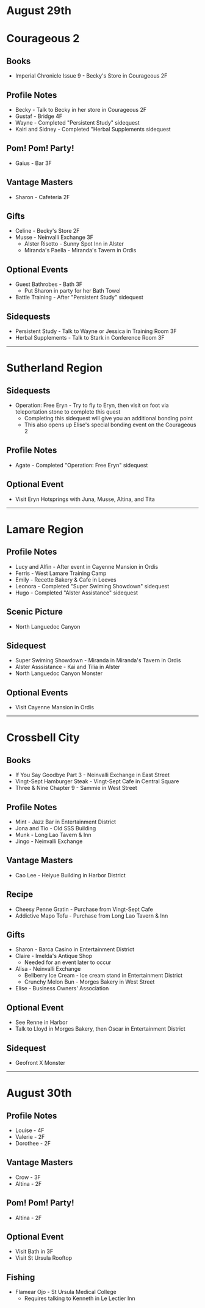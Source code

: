 # August 29th
# Courageous 2
## Books
- Imperial Chronicle Issue 9 - Becky's Store in Courageous 2F
## Profile Notes
- Becky - Talk to Becky in her store in Courageous 2F
- Gustaf - Bridge 4F
- Wayne - Completed "Persistent Study" sidequest
- Kairi and Sidney - Completed "Herbal Supplements sidequest
## Pom! Pom! Party!
- Gaius - Bar 3F
## Vantage Masters
- Sharon - Cafeteria 2F
## Gifts
- Celine - Becky's Store 2F
- Musse - Neinvalli Exchange 3F
  - Alster Risotto - Sunny Spot Inn in Alster
  - Miranda's Paella - Miranda's Tavern in Ordis
## Optional Events
- Guest Bathrobes - Bath 3F
  - Put Sharon in party for her Bath Towel
- Battle Training - After "Persistent Study" sidequest
## Sidequests
- Persistent Study - Talk to Wayne or Jessica in Training Room 3F
- Herbal Supplements - Talk to Stark in Conference Room 3F
----------------------------------------------------------------------------------
# Sutherland Region
## Sidequests
- Operation: Free Eryn - Try to fly to Eryn, then visit on foot via teleportation stone to complete this quest
  - Completing this sidequest will give you an additional bonding point
  - This also opens up Elise's special bonding event on the Courageous 2
## Profile Notes
- Agate - Completed "Operation: Free Eryn" sidequest
## Optional Event
- Visit Eryn Hotsprings with Juna, Musse, Altina, and Tita
----------------------------------------------------------------------------------
# Lamare Region
## Profile Notes
- Lucy and Alfin - After event in Cayenne Mansion in Ordis
- Ferris - West Lamare Training Camp
- Emily - Recette Bakery & Cafe in Leeves
- Leonora - Completed "Super Swiming Showdown" sidequest
- Hugo - Completed "Alster Assistance" sidequest
## Scenic Picture
- North Languedoc Canyon
## Sidequest
- Super Swiming Showdown - Miranda in Miranda's Tavern in Ordis
- Alster Asssistance - Kai and Tilia in Alster
- North Languedoc Canyon Monster
## Optional Events
- Visit Cayenne Mansion in Ordis
----------------------------------------------------------------------------------
# Crossbell City
## Books
- If You Say Goodbye Part 3 - Neinvalli Exchange in East Street
 - Vingt-Sept Hamburger Steak - Vingt-Sept Cafe in Central Square
- Three & Nine Chapter 9 - Sammie in West Street
## Profile Notes
- Mint - Jazz Bar in Entertainment District
- Jona and Tio - Old SSS Building
- Munk - Long Lao Tavern & Inn
- Jingo - Neinvalli Exchange
## Vantage Masters
- Cao Lee - Heiyue Building in Harbor District
## Recipe
- Cheesy Penne Gratin - Purchase from Vingt-Sept Cafe
- Addictive Mapo Tofu - Purchase from Long Lao Tavern & Inn
## Gifts
- Sharon - Barca Casino in Entertainment District
- Claire - Imelda's Antique Shop
  - Needed for an event later to occur
- Alisa - Neinvalli Exchange
  - Bellberry Ice Cream - Ice cream stand in Entertainment District
  - Crunchy Melon Bun - Morges Bakery in West Street
- Elise - Business Owners' Association
## Optional Event
- See Renne in Harbor
- Talk to Lloyd in Morges Bakery, then Oscar in Entertainment District
## Sidequest
- Geofront X Monster
----------------------------------------------------------------------------------
# August 30th
## Profile Notes
- Louise - 4F
- Valerie - 2F
- Dorothee - 2F
## Vantage Masters
- Crow - 3F
- Altina - 2F
## Pom! Pom! Party!
- Altina - 2F
## Optional Event
- Visit Bath in 3F
- Visit St Ursula Rooftop
## Fishing
- Flamear Ojo - St Ursula Medical College
  - Requires talking to Kenneth in Le Lectier Inn